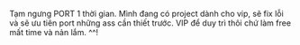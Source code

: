 Tạm ngưng PORT 1 thời gian. Mình đang có project dành cho vip, sẽ fix lỗi và sẽ ưu tiên port những ass cần thiết trước. 
VIP để duy trì thôi chứ làm free mất time và nản lắm. ^^!
